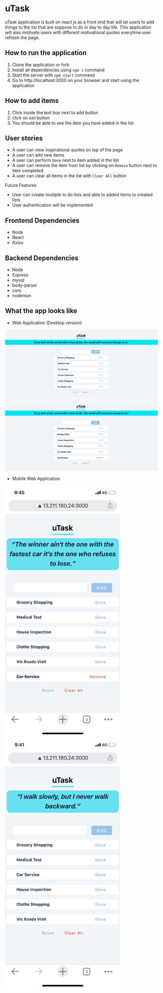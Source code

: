# uTask
uTask application is built on react js as a front end that will let users to add things to the list that are suppose to do in day to day life. This application will also motivate users with different motivational quotes everytime user refresh the page. 

## How to run the application 
1. Clone the application or fork.
2. Install all dependencies using `npm i` command 
3. Start the server with `npm start` command 
4. Go to http://localhost:3000 on your browser and start using the application 

## How to add items 
1. Click inside the text box next to add button 
2. click on `Add` button 
3. You should be able to see the item you have added in the list 

## User stories 
- A user can view inspirational quotes on top of the page 
- A user can add new items 
- A user can perform `Done` next to item added in the list 
- A user can remove the item from list by clicking on `Remove` button next to item completed 
- A user can clear all items in the list with `Clear All` button 

Future Features 
- User can create mutilple to do lists and able to added items to created lists 
- User authentication will be implemented 

## Frontend Dependencies
- Node 
- React 
- Axios 

## Backend Dependencies 
- Node 
- Express 
- mysql 
- body-parser 
- cors
- nodemon 

## What the app looks like 
- Web Application (Desktop version)

![](screenshot/screenshot-web-1.png)
![](screenshot/screenshot-web-2.png)

- Mobile Web Application
<img src="screenshot/screenshot-mobile-1.PNG" width="380px" height="824px"/>
<img src="screenshot/screenshot-mobile-2.PNG" width="380px" height="824px"/>

<!-- ![](screenshot/screenshot-mobile-1.PNG)
![](screenshot/screenshot-mobile-2.PNG) -->



